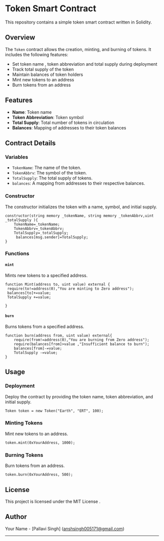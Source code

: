 
# Token Smart Contract

This repository contains a simple token smart contract written in Solidity.

## Overview

The `Token` contract allows the creation, minting, and burning of tokens. It includes the following features:
- Set token name , token abbreviation and total supply during deployment
- Track total supply of the token
- Maintain balances of token holders
- Mint new tokens to an address
- Burn tokens from an address

## Features

- **Name**: Token name
- **Token Abbreviation**: Token symbol
- **Total Supply**: Total number of tokens in circulation
- **Balances**: Mapping of addresses to their token balances

## Contract Details

### Variables

- `TokenName`: The name of the token.
- `TokenAbbrv`: The symbol of the token.
- `TotalSupply`: The total supply of tokens.
- `balances`: A mapping from addresses to their respective balances.

### Constructor

The constructor initializes the token with a name, symbol, and initial supply.

```solidity
constructor(string memory _tokenName, string memory _tokenAbbrv,uint _totalSupply ){
    TokenName=_tokenName;
    TokenAbbrv=_tokenAbbrv;
    TotalSupply=_totalSupply;
     balances[msg.sender]=TotalSupply;
}
```

### Functions

#### `mint`

Mints new tokens to a specified address.

```solidity
function Mint(address to, uint value) external {
 require(to!=address(0),"You are minting to Zero address");
 balances[to]+=value; 
 TotalSupply +=value;

}
```

#### `burn`

Burns tokens from a specified address.

```solidity
function burn(address from, uint value) external{
    require(from!=address(0),"You are burning from Zero address");
    require(balances[from]>value ,"Insufficient balance to burn");
    balances[from]-=value;
    TotalSupply -=value;
}    

```

## Usage

### Deployment

Deploy the contract by providing the token name, token abbreviation, and initial supply.

```solidity
Token token = new Token("Earth", "ERT", 100);
```

### Minting Tokens

Mint new tokens to an address.

```solidity
token.mint(0xYourAddress, 1000);
```

### Burning Tokens

Burn tokens from an address.

```solidity
token.burn(0xYourAddress, 500);
```

## License

This project is licensed under the MIT License .

## Author

Your Name - [Pallavi Singh] (anshsingh005171@gmail.com)

---

